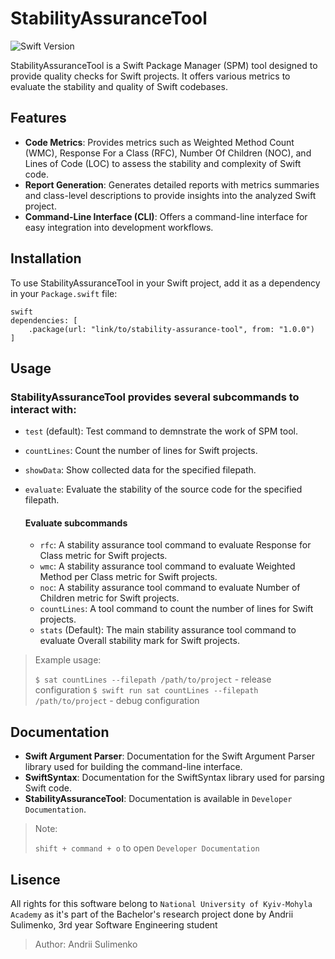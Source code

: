 # StabilityAssuranceTool

![Swift Version](https://img.shields.io/badge/Swift-4.2-orange.svg)

StabilityAssuranceTool is a Swift Package Manager (SPM) tool designed to provide quality checks for Swift projects. It offers various metrics to evaluate the stability and quality of Swift codebases.

## Features

- **Code Metrics**: Provides metrics such as Weighted Method Count (WMC), Response For a Class (RFC), Number Of Children (NOC), and Lines of Code (LOC) to assess the stability and complexity of Swift code.
- **Report Generation**: Generates detailed reports with metrics summaries and class-level descriptions to provide insights into the analyzed Swift project.
- **Command-Line Interface (CLI)**: Offers a command-line interface for easy integration into development workflows.

## Installation

To use StabilityAssuranceTool in your Swift project, add it as a dependency in your `Package.swift` file:

```
swift
dependencies: [
    .package(url: "link/to/stability-assurance-tool", from: "1.0.0")
]
```

## Usage

### StabilityAssuranceTool provides several subcommands to interact with:

- ```test``` (default): Test command to demnstrate the work of SPM tool.
- ```countLines```: Count the number of lines for Swift projects.
- ```showData```: Show collected data for the specified filepath.
- ```evaluate```: Evaluate the stability of the source code for the specified filepath.
    
    #### Evaluate subcommands
    
    - ```rfc```: A stability assurance tool command to evaluate Response for Class metric for Swift projects.
    - ```wmc```: A stability assurance tool command to evaluate Weighted Method per Class metric for Swift projects.
    - ```noc```: A stability assurance tool command to evaluate Number of Children metric for Swift projects.
    - ```countLines```: A tool command to count the number of lines for Swift projects.
    - ```stats``` (Default): The main stability assurance tool command to evaluate Overall stability mark for Swift projects.

> Example usage: 
>
> ```$ sat countLines --filepath /path/to/project``` - release configuration
> ```$ swift run sat countLines --filepath /path/to/project``` - debug configuration


## Documentation

- **Swift Argument Parser**: Documentation for the Swift Argument Parser library used for building the command-line interface.
- **SwiftSyntax**: Documentation for the SwiftSyntax library used for parsing Swift code.
- **StabilityAssuranceTool**: Documentation is available in `Developer Documentation`.

> Note: 
>
> ```shift + command + o``` to open `Developer Documentation`

## Lisence

All rights for this software belong to `National University of Kyiv-Mohyla Academy` as it's part of the Bachelor's research project done by Andrii Sulimenko, 3rd year Software Engineering student

> Author: Andrii Sulimenko
